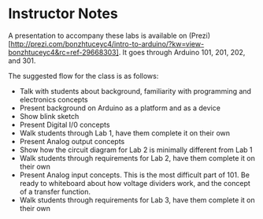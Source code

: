 # Instructor Notes

A presentation to accompany these labs is available on (Prezi)[http://prezi.com/bonzhtuceyc4/intro-to-arduino/?kw=view-bonzhtuceyc4&rc=ref-29668303].  It goes through Arduino 101, 201, 202, and 301.

The suggested flow for the class is as follows:

* Talk with students about background, familiarity with programming and electronics concepts
* Present background on Arduino as a platform and as a device
* Show blink sketch
* Present Digital I/0 concepts
* Walk students through Lab 1, have them complete it on their own
* Present Analog output concepts 
* Show how the circuit diagram for Lab 2 is minimally different from Lab 1
* Walk students through requirements for Lab 2, have them complete it on their own
* Present Analog input concepts.  This is the most difficult part of 101.  Be ready to whiteboard about how voltage dividers work, and the concept of a transfer function.
* Walk students through requirements for Lab 3, have them complete it on their own
